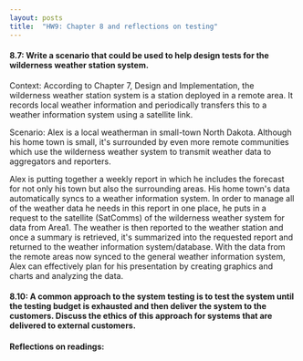 ```yaml
---
layout: posts
title:  "HW9: Chapter 8 and reflections on testing"
---
```

#### 8.7: Write a scenario that could be used to help design tests for the wilderness weather station system.
Context: According to Chapter 7, Design and Implementation, the wilderness weather station system is a station deployed in a remote area. It records local weather information and periodically transfers this to a weather information system using a satellite link.

Scenario: Alex is a local weatherman in small-town North Dakota. Although his home town is small, it's surrounded by even more remote communities which use the wilderness weather system to transmit weather data to aggregators and reporters. 

Alex is putting together a weekly report in which he includes the forecast for not only his town but also the surrounding areas. His home town's data automatically syncs to a weather information system. In order to manage all of the weather data he needs in this report in one place, he puts in a request to the satellite (SatComms) of the wilderness weather system for data from Area1. The weather is then reported to the weather station and once a summary is retrieved, it's summarized into the requested report and returned to the weather information system/database. With the data from the remote areas now synced to the general weather information system, Alex can effectively plan for his presentation by creating graphics and charts and analyzing the data.

#### 8.10: A common approach to the system testing is to test the system until the testing budget is exhausted and then deliver the system to the customers. Discuss the ethics of this approach for systems that are delivered to external customers.

#### Reflections on readings:

